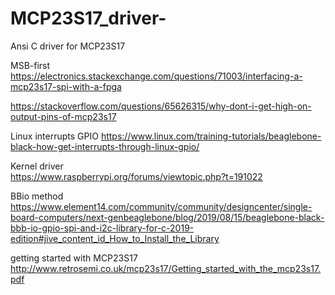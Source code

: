 # MCP23S17_driver-
Ansi C driver for MCP23S17 

MSB-first </br>
https://electronics.stackexchange.com/questions/71003/interfacing-a-mcp23s17-spi-with-a-fpga </br>

https://stackoverflow.com/questions/65626315/why-dont-i-get-high-on-output-pins-of-mcp23s17 </br>

Linux interrupts GPIO
https://www.linux.com/training-tutorials/beaglebone-black-how-get-interrupts-through-linux-gpio/

Kernel driver </br>
https://www.raspberrypi.org/forums/viewtopic.php?t=191022

BBio method</br>
https://www.element14.com/community/community/designcenter/single-board-computers/next-genbeaglebone/blog/2019/08/15/beaglebone-black-bbb-io-gpio-spi-and-i2c-library-for-c-2019-edition#jive_content_id_How_to_Install_the_Library

getting started with MCP23S17 </br>
http://www.retrosemi.co.uk/mcp23s17/Getting_started_with_the_mcp23s17.pdf

